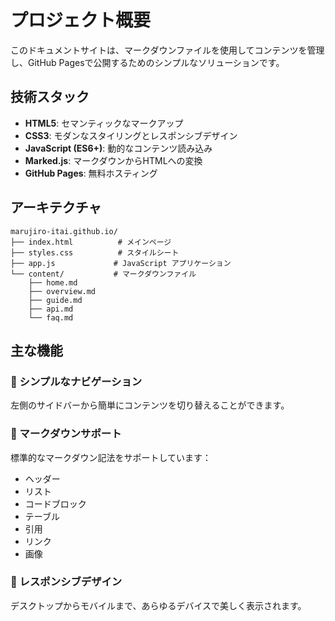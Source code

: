 # プロジェクト概要

このドキュメントサイトは、マークダウンファイルを使用してコンテンツを管理し、GitHub Pagesで公開するためのシンプルなソリューションです。

## 技術スタック

- **HTML5**: セマンティックなマークアップ
- **CSS3**: モダンなスタイリングとレスポンシブデザイン
- **JavaScript (ES6+)**: 動的なコンテンツ読み込み
- **Marked.js**: マークダウンからHTMLへの変換
- **GitHub Pages**: 無料ホスティング

## アーキテクチャ

```
marujiro-itai.github.io/
├── index.html          # メインページ
├── styles.css          # スタイルシート
├── app.js             # JavaScript アプリケーション
└── content/           # マークダウンファイル
    ├── home.md
    ├── overview.md
    ├── guide.md
    ├── api.md
    └── faq.md
```

## 主な機能

### 🎯 シンプルなナビゲーション
左側のサイドバーから簡単にコンテンツを切り替えることができます。

### 📝 マークダウンサポート
標準的なマークダウン記法をサポートしています：
- ヘッダー
- リスト
- コードブロック
- テーブル
- 引用
- リンク
- 画像

### 📱 レスポンシブデザイン
デスクトップからモバイルまで、あらゆるデバイスで美しく表示されます。